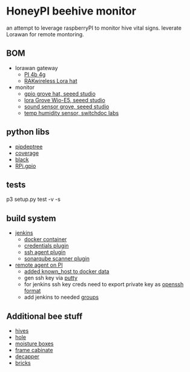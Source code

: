 # HoneyPI beehive monitor
an attempt to leverage raspberryPI to monitor hive vital signs. leverate Lorawan
for remote montoring.

## BOM
- lorawan gateway
    - [PI 4b 4g](https://www.raspberrypi.com/products/raspberry-pi-4-model-b/)
    - [RAKwireless Lora hat](https://www.rakwireless.com/en-us/products/lpwan-gateways-and-concentrators/rak2245-pihat)
- monitor
    - [gpio grove hat, seeed studio](https://wiki.seeedstudio.com/Grove_Base_Hat_for_Raspberry_Pi/)
    - [lora Grove Wio-E5, seeed studio](https://wiki.seeedstudio.com/Grove_LoRa_E5_New_Version/)
    - [sound sensor grove, seeed studio](https://wiki.seeedstudio.com/Grove-Sound_Sensor/)
    - [temp humidity sensor, switchdoc labs](https://shop.switchdoc.com/collections/shop-all/products/sht30-i2c-waterproof-temperature-and-humidity-sensor-with-grove)

## python libs
- [pipdeptree](https://pypi.org/project/pipdeptree/)
- [coverage](https://pypi.org/project/coverage/)
- [black](https://pypi.org/project/black/)
- [RPi.gpio](https://pypi.org/project/RPi.GPIO/)

## tests
 p3 setup.py test -v  -s <fully qualified test class>

## build system
- [jenkins](https://www.jenkins.io/)
    - [docker container](https://github.com/jenkinsci/docker/)
    - [credentials plugin](https://github.com/jenkinsci/credentials-plugin)
    - [ssh agent plugin](https://plugins.jenkins.io/ssh-agent/)
    - [sonarqube scanner plugin](https://docs.sonarqube.org/latest/analysis/scan/sonarscanner-for-jenkins/)
- [remote agent on PI](https://www.gdcorner.com/2019/12/27/JenkinsHomeLab-P2-LinuxAgents.html)
    - [added known_host to docker data](https://stackoverflow.com/questions/44441935/cant-connect-to-jenkins-slave-no-known-hosts-file-was-found-at-var-jenkins-hom)
    - gen ssh key via [putty](https://www.ssh.com/academy/ssh/putty/windows/puttygen)
    - for jenkins ssh key creds need to export private key as [openssh format](https://stackoverflow.com/questions/53636532/jenkins-what-is-the-correct-format-for-private-key-in-credentials) 
    - add jenkins to needed [groups](https://forums.raspberrypi.com/viewtopic.php?t=225274)

## Additional bee stuff
- [hives](docs/hives/README.md)
- [hole](docs/hole/README.md)
- [moisture boxes](docs/moisture-feeder/README.md)
- [frame cabinate](docs/frame-cabinate/README.md)
- [decapper](docs/decapper/README.md)
- [bricks](docs/bricks/README.md)            